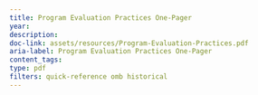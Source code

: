 ```yaml
---
title: Program Evaluation Practices One-Pager
year: 
description: 
doc-link: assets/resources/Program-Evaluation-Practices.pdf
aria-label: Program Evaluation Practices One-Pager
content_tags: 
type: pdf
filters: quick-reference omb historical
---
```

